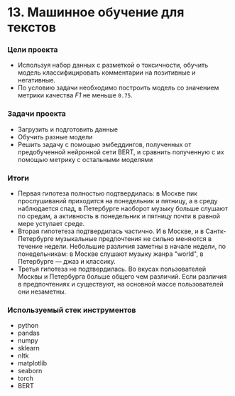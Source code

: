 # 13. Машинное обучение для текстов

### Цели проекта

- Используя набор данных с разметкой о токсичности, обучить модель классифицировать комментарии на позитивные и негативные.  
- По условию задачи необходимо построить модель со значением метрики качества *F1* не меньше `0.75`.  

### Задачи проекта

- Загрузить и подготовить данные  
- Обучить разные модели  
- Решить задачу с помощью эмбеддингов, полученных от предобученной нейронной сети BERT, и сравнить полученную с их помощью метрику с остальными моделями  

### Итоги

- Первая гипотеза полностью подтвердилась: в Москве пик прослушиваний приходится на понедельник и пятницу, а в среду наблюдается спад, в Петербурге наоборот музыку больше слушают по средам, а активность в понедельник и пятницу почти в равной мере уступает среде.
- Вторая гипотетеза подтвердилась частично. И в Москве, и в Сантк-Петербурге музыкальные предпочтения не сильно меняются в течение недели. Небольшие различия заметны в начале недели, по понедельникам: в Москве слушают музыку жанра "world", в Петербурге — джаз и классику.
- Третья гипотеза не подтвердилась. Во вкусах пользователей Москвы и Петербурга больше общего чем различий. Если различия в предпочтениях и существуют, на основной массе пользователей они незаметны.

### Используемый стек инструментов

- python
- pandas
- numpy
- sklearn
- nltk
- matplotlib
- seaborn
- torch
- BERT
